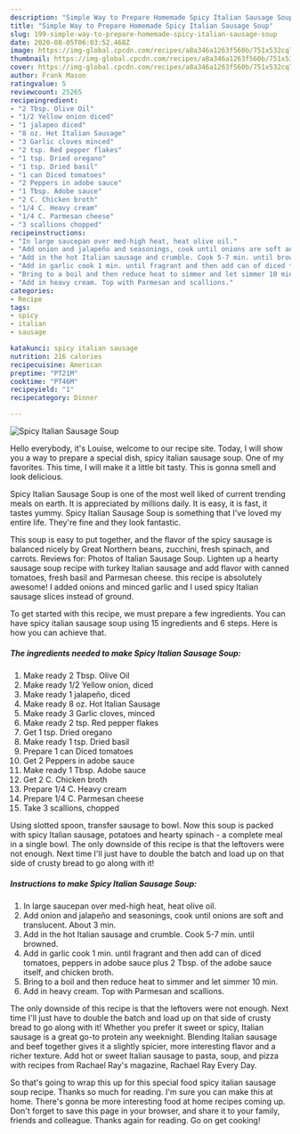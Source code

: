```yaml
---
description: "Simple Way to Prepare Homemade Spicy Italian Sausage Soup"
title: "Simple Way to Prepare Homemade Spicy Italian Sausage Soup"
slug: 199-simple-way-to-prepare-homemade-spicy-italian-sausage-soup
date: 2020-08-05T06:03:52.468Z
image: https://img-global.cpcdn.com/recipes/a8a346a1263f560b/751x532cq70/spicy-italian-sausage-soup-recipe-main-photo.jpg
thumbnail: https://img-global.cpcdn.com/recipes/a8a346a1263f560b/751x532cq70/spicy-italian-sausage-soup-recipe-main-photo.jpg
cover: https://img-global.cpcdn.com/recipes/a8a346a1263f560b/751x532cq70/spicy-italian-sausage-soup-recipe-main-photo.jpg
author: Frank Mason
ratingvalue: 5
reviewcount: 25265
recipeingredient:
- "2 Tbsp. Olive Oil"
- "1/2 Yellow onion diced"
- "1 jalapeo diced"
- "8 oz. Hot Italian Sausage"
- "3 Garlic cloves minced"
- "2 tsp. Red pepper flakes"
- "1 tsp. Dried oregano"
- "1 tsp. Dried basil"
- "1 can Diced tomatoes"
- "2 Peppers in adobe sauce"
- "1 Tbsp. Adobe sauce"
- "2 C. Chicken broth"
- "1/4 C. Heavy cream"
- "1/4 C. Parmesan cheese"
- "3 scallions chopped"
recipeinstructions:
- "In large saucepan over med-high heat, heat olive oil."
- "Add onion and jalapeño and seasonings, cook until onions are soft and translucent. About 3 min."
- "Add in the hot Italian sausage and crumble. Cook 5-7 min. until browned."
- "Add in garlic cook 1 min. until fragrant and then add can of diced tomatoes, peppers in adobe sauce plus 2 Tbsp. of the adobe sauce itself, and chicken broth."
- "Bring to a boil and then reduce heat to simmer and let simmer 10 min."
- "Add in heavy cream. Top with Parmesan and scallions."
categories:
- Recipe
tags:
- spicy
- italian
- sausage

katakunci: spicy italian sausage 
nutrition: 216 calories
recipecuisine: American
preptime: "PT21M"
cooktime: "PT46M"
recipeyield: "1"
recipecategory: Dinner

---
```



![Spicy Italian Sausage Soup](https://img-global.cpcdn.com/recipes/a8a346a1263f560b/751x532cq70/spicy-italian-sausage-soup-recipe-main-photo.jpg)

Hello everybody, it's Louise, welcome to our recipe site. Today, I will show you a way to prepare a special dish, spicy italian sausage soup. One of my favorites. This time, I will make it a little bit tasty. This is gonna smell and look delicious.

Spicy Italian Sausage Soup is one of the most well liked of current trending meals on earth. It is appreciated by millions daily. It is easy, it is fast, it tastes yummy. Spicy Italian Sausage Soup is something that I've loved my entire life. They're fine and they look fantastic.

This soup is easy to put together, and the flavor of the spicy sausage is balanced nicely by Great Northern beans, zucchini, fresh spinach, and carrots. Reviews for: Photos of Italian Sausage Soup. Lighten up a hearty sausage soup recipe with turkey Italian sausage and add flavor with canned tomatoes, fresh basil and Parmesan cheese. this recipe is absolutely awesome! I added onions and minced garlic and I used spicy Italian sausage slices instead of ground.


To get started with this recipe, we must prepare a few ingredients. You can have spicy italian sausage soup using 15 ingredients and 6 steps. Here is how you can achieve that.

<!--inarticleads1-->

##### The ingredients needed to make Spicy Italian Sausage Soup:

1. Make ready 2 Tbsp. Olive Oil
1. Make ready 1/2 Yellow onion, diced
1. Make ready 1 jalapeño, diced
1. Make ready 8 oz. Hot Italian Sausage
1. Make ready 3 Garlic cloves, minced
1. Make ready 2 tsp. Red pepper flakes
1. Get 1 tsp. Dried oregano
1. Make ready 1 tsp. Dried basil
1. Prepare 1 can Diced tomatoes
1. Get 2 Peppers in adobe sauce
1. Make ready 1 Tbsp. Adobe sauce
1. Get 2 C. Chicken broth
1. Prepare 1/4 C. Heavy cream
1. Prepare 1/4 C. Parmesan cheese
1. Take 3 scallions, chopped


Using slotted spoon, transfer sausage to bowl. Now this soup is packed with spicy Italian sausage, potatoes and hearty spinach - a complete meal in a single bowl. The only downside of this recipe is that the leftovers were not enough. Next time I&#39;ll just have to double the batch and load up on that side of crusty bread to go along with it! 

<!--inarticleads2-->

##### Instructions to make Spicy Italian Sausage Soup:

1. In large saucepan over med-high heat, heat olive oil.
1. Add onion and jalapeño and seasonings, cook until onions are soft and translucent. About 3 min.
1. Add in the hot Italian sausage and crumble. Cook 5-7 min. until browned.
1. Add in garlic cook 1 min. until fragrant and then add can of diced tomatoes, peppers in adobe sauce plus 2 Tbsp. of the adobe sauce itself, and chicken broth.
1. Bring to a boil and then reduce heat to simmer and let simmer 10 min.
1. Add in heavy cream. Top with Parmesan and scallions.


The only downside of this recipe is that the leftovers were not enough. Next time I&#39;ll just have to double the batch and load up on that side of crusty bread to go along with it! Whether you prefer it sweet or spicy, Italian sausage is a great go-to protein any weeknight. Blending Italian sausage and beef together gives it a slightly spicier, more interesting flavor and a richer texture. Add hot or sweet Italian sausage to pasta, soup, and pizza with recipes from Rachael Ray&#39;s magazine, Rachael Ray Every Day. 

So that's going to wrap this up for this special food spicy italian sausage soup recipe. Thanks so much for reading. I'm sure you can make this at home. There's gonna be more interesting food at home recipes coming up. Don't forget to save this page in your browser, and share it to your family, friends and colleague. Thanks again for reading. Go on get cooking!
